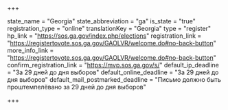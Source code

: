 +++

state_name = "Georgia"
state_abbreviation = "ga"
is_state = "true"
registration_type = "online"
translationKey = "Georgia"
type = "register"
hp_link = "https://sos.ga.gov/index.php/elections"
registration_link = "https://registertovote.sos.ga.gov/GAOLVR/welcome.do#no-back-button"
more_info_link = "https://registertovote.sos.ga.gov/GAOLVR/welcome.do#no-back-button"
confirm_registration_link = "https://mvp.sos.ga.gov/s/"
default_ip_deadline = "За 29 дней до дня выборов"
default_online_deadline = "За 29 дней до дня выборов"
default_mail_postmarked_deadline = "Письмо должно быть проштемпелёвано за 29 дней до дня выборов"

+++
